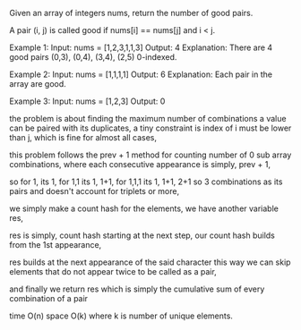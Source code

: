 Given an array of integers nums, return the number of good pairs.

A pair (i, j) is called good if nums[i] == nums[j] and i < j.

Example 1:
Input: nums = [1,2,3,1,1,3]
Output: 4
Explanation: There are 4 good pairs (0,3), (0,4), (3,4), (2,5) 0-indexed.

Example 2:
Input: nums = [1,1,1,1]
Output: 6
Explanation: Each pair in the array are good.

Example 3:
Input: nums = [1,2,3]
Output: 0

the problem is about finding the maximum number of combinations a value can be paired with its duplicates,
a tiny constraint is index of i must be lower than j, which is fine for almost all cases,

this problem follows the prev + 1 method for counting number of 0 sub array combinations,
where each consecutive appearance is simply, prev + 1,

so for 1, its 1,
for 1,1 its 1, 1+1,
for 1,1,1 its 1, 1+1, 2+1
so 3 combinations as its pairs and doesn't account for triplets or more,

we simply make a count hash for the elements,
we have another variable res,

res is simply, count hash starting at the next step,
our count hash builds from the 1st appearance,

res builds at the next appearance of the said character
this way we can skip elements that do not appear twice to be called as a pair,

and finally we return res which is simply the cumulative sum of every combination of a pair

time O(n)
space O(k) where k is number of unique elements.
